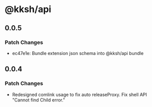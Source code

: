 # @kksh/api

## 0.0.5

### Patch Changes

- ec47e1e: Bundle extension json schema into @kksh/api bundle

## 0.0.4

### Patch Changes

- Redesigned comlink usage to fix auto releaseProxy. Fix shell API "Cannot find Child error."
